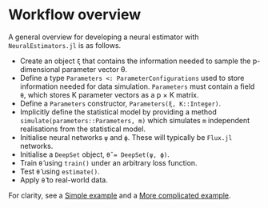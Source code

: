 # Workflow overview

A general overview for developing a neural estimator with `NeuralEstimators.jl` is as follows.

- Create an object `ξ` that contains the information needed to sample the p-dimensional parameter vector θ.
- Define a type `Parameters <: ParameterConfigurations` used to store information needed for data simulation. `Parameters` must contain a field `θ`, which stores K parameter vectors as a p × K matrix.
- Define a `Parameters` constructor, `Parameters(ξ, K::Integer)`.  
- Implicitly define the statistical model by providing a method `simulate(parameters::Parameters, m)` which simulates `m` independent realisations from the statistical model.
- Initialise neural networks `ψ` and `ϕ`. These will typically be `Flux.jl` networks.
- Initialise a `DeepSet` object, `θ̂ = DeepSet(ψ, ϕ)`.
- Train `θ̂` using `train()` under an arbitrary loss function.
- Test `θ̂` using `estimate()`.
- Apply `θ̂` to real-world data.

For clarity, see a [Simple example](@ref) and a [More complicated example](@ref).
